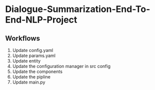 # Dialogue-Summarization-End-To-End-NLP-Project

## Workflows

1. Update config.yaml
2. Update params.yaml
3. Update entity
4. Update the configuration manager in src config
5. Update the components
6. Update the pipline
7. Update main.py